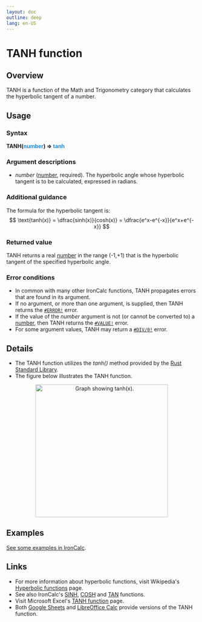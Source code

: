 ```yaml
---
layout: doc
outline: deep
lang: en-US
---
```

# TANH function
## Overview
TANH is a function of the Math and Trigonometry category that calculates the hyperbolic tangent of a number.
## Usage
### Syntax
**TANH(<span title="Number" style="color:#1E88E5">number</span>) => <span title="Number" style="color:#1E88E5">tanh</span>**
### Argument descriptions
* *number* ([number](/features/value-types#numbers), required). The hyperbolic angle whose hyperbolic tangent is to be calculated, expressed in radians.
### Additional guidance
The formula for the hyperbolic tangent is:
$$
\text{tanh(x)} = \dfrac{sinh(x)}{cosh(x)} = \dfrac{e^x-e^{-x}}{e^x+e^{-x}}
$$
### Returned value
TANH returns a real [number](/features/value-types#numbers) in the range (-1,+1) that is the hyperbolic tangent of the specified hyperbolic angle.
### Error conditions
* In common with many other IronCalc functions, TANH propagates errors that are found in its argument.
* If no argument, or more than one argument, is supplied, then TANH returns the [`#ERROR!`](/features/error-types.md#error) error.
* If the value of the *number* argument is not (or cannot be converted to) a [number](/features/value-types#numbers), then TANH returns the [`#VALUE!`](/features/error-types.md#value) error.
* For some argument values, TANH may return a [`#DIV/0!`](/features/error-types.md#div-0) error.
<!--@include: ../markdown-snippets/error-type-details.txt-->
## Details
* The TANH function utilizes the *tanh()* method provided by the [Rust Standard Library](https://doc.rust-lang.org/std/).
* The figure below illustrates the TANH function.
<center><img src="/functions/images/hyperbolictangent-curve.png" width="350" alt="Graph showing tanh(x)."></center>

## Examples
[See some examples in IronCalc](https://app.ironcalc.com/?example=tanh).

## Links
* For more information about hyperbolic functions, visit Wikipedia's [Hyperbolic functions](https://en.wikipedia.org/wiki/Hyperbolic_functions) page.
* See also IronCalc's [SINH](/functions/math_and_trigonometry/sinh), [COSH](/functions/math_and_trigonometry/cosh) and [TAN](/functions/math_and_trigonometry/tan) functions.
* Visit Microsoft Excel's [TANH function](https://support.microsoft.com/en-us/office/tanh-function-017222f0-a0c3-4f69-9787-b3202295dc6c) page.
* Both [Google Sheets](https://support.google.com/docs/answer/3093755) and [LibreOffice Calc](https://wiki.documentfoundation.org/Documentation/Calc_Functions/TANH) provide versions of the TANH function.